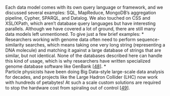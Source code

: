 Each data model comes with its own query language or framework, and we discussed several examples:
SQL, MapReduce, MongoDB’s aggregation pipeline, Cypher, SPARQL, and Datalog. We also touched on CSS
and XSL/XPath, which aren’t database query languages but have interesting parallels. Although we have covered a lot of ground, there are still many data models left unmentioned. To give
just a few brief examples: *  
Researchers working with genome data often need to perform sequence-similarity searches, which
means taking one very long string (representing a DNA molecule) and matching it against a large
database of strings that are similar, but not identical. None of the databases described here can
handle this kind of usage, which is why researchers have written specialized genome database
software like GenBank [[48](ch02.html#Benson2007de)]. *  
Particle physicists have been doing Big Data–style large-scale data analysis for decades, and
projects like the Large Hadron Collider (LHC) now work with hundreds of petabytes! At such a scale
custom solutions are required to stop the hardware cost from spiraling out of control
[[49](ch02.html#Rademakers2013vu)].